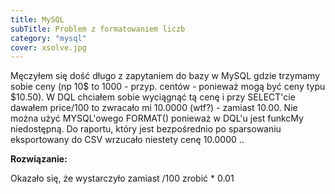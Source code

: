 ```yaml
---
title: MySQL
subTitle: Problem z formatowaniem liczb
category: "mysql"
cover: xsolve.jpg
---
```


Męczyłem się dość długo z zapytaniem do bazy w MySQL gdzie trzymamy sobie ceny (np 10$ to 1000 - przyp. centów - ponieważ mogą być ceny typu $10.50). 
W DQL chciałem sobie wyciągnąć tą cenę i przy SELECT'cie dawałem price/100 to zwracało mi 10.0000 (wtf?) - zamiast 10.00. 
Nie można użyć MYSQL'owego FORMAT() ponieważ w DQL'u jest funkcMy niedostępną. 
Do raportu, który jest bezpośrednio po sparsowaniu eksportowany do CSV wrzucało niestety cenę 10.0000 ..


**Rozwiązanie:**


Okazało się, że wystarczyło zamiast /100 zrobić * 0.01